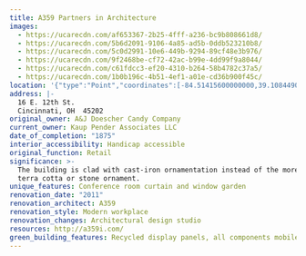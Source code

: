 ```yaml
---
title: A359 Partners in Architecture
images:
  - https://ucarecdn.com/af653367-2b25-4fff-a236-bc9b808661d8/
  - https://ucarecdn.com/5b6d2091-9106-4a85-ad5b-0ddb523210b8/
  - https://ucarecdn.com/5c0d2991-10e6-449b-9294-89cf48e3b976/
  - https://ucarecdn.com/9f2468be-cf72-42ac-b99e-4dd99f9a8044/
  - https://ucarecdn.com/c61fdcc3-ef20-4310-b264-58b4782c37a5/
  - https://ucarecdn.com/1b0b196c-4b51-4ef1-a01e-cd36b900f45c/
location: '{"type":"Point","coordinates":[-84.51415600000000,39.10844900000000]}'
address: |-
  16 E. 12th St.
  Cincinnati, OH  45202
original_owner: A&J Doescher Candy Company
current_owner: Kaup Pender Associates LLC
date_of_completion: "1875"
interior_accessibility: Handicap accessible
original_function: Retail
significance: >-
  The building is clad with cast-iron ornamentation instead of the more common
  terra cotta or stone ornament.
unique_features: Conference room curtain and window garden
renovation_date: "2011"
renovation_architect: A359
renovation_style: Modern workplace
renovation_changes: Architectural design studio
resources: http://a359i.com/
green_building_features: Recycled display panels, all components mobile for reuse
---
```

